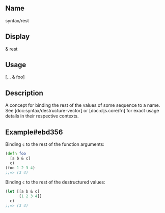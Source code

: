 ## Name
syntax/rest

## Display
& rest

## Usage
[... & foo]

## Description

A concept for binding the rest of the values of some sequence to a name.  See
[doc:syntax/destructure-vector] or [doc:cljs.core/fn] for exact usage details in their
respective contexts.

## Example#ebd356

Binding `c` to the rest of the function arguments:

```clj
(defn foo
  [a b & c]
  c)
(foo 1 2 3 4)
;;=> (3 4)
```

Binding `c` to the rest of the destructured values:

```clj
(let [[a b & c]
      [1 2 3 4]]
  c)
;;=> (3 4)
```


